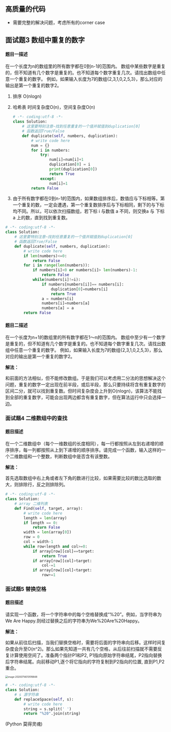 ## 高质量的代码

- 需要完整的解决问题，考虑所有的corner case

## 面试题3 数组中重复的数字

#### 题目一描述

在一个长度为n的数组里的所有数字都在0到n-1的范围内。 数组中某些数字是重复的，但不知道有几个数字是重复的。也不知道每个数字重复几次。请找出数组中任意一个重复的数字。 例如，如果输入长度为7的数组{2,3,1,0,2,5,3}，那么对应的输出是第一个重复的数字2。

1. 排序 O(nlogn)

2. 哈希表 时间复杂度O(n)，空间复杂度O(n)

   ```python
   # -*- coding:utf-8 -*-
   class Solution:
       # 这里要特别注意~找到任意重复的一个值并赋值到duplication[0]
       # 函数返回True/False
       def duplicate(self, numbers, duplication):
           # write code here
           num = {}
           for i in numbers:
               try:
                   num[i]=num[i]+1
                   duplication[0] = i
                   print(duplication[0])
                   return True
               except:
                   num[i]=1
           return False
   ```

   

3. 由于所有数字都在0到n-1的范围内，如果数组排序后，数值应与下标相等。第一个重复的数，一定会遭遇，第一个重复数排序后与下标相同，剩下的与下标均不同。所以，可以依次扫描数组，若下标 i 与数值 a 不同，则交换a 与 下标 a 上的数，直到找到重复数。

```python
# -*- coding:utf-8 -*-
class Solution:
    # 这里要特别注意~找到任意重复的一个值并赋值到duplication[0]
    # 函数返回True/False
    def duplicate(self, numbers, duplication):
        # write code here
        if len(numbers)<=0:
            return False
        for i in range(len(numbers)):
            if numbers[i]<0 or numbers[i]> len(numbers)-1:
                return False
            while(numbers[i]!=i):
                if numbers[numbers[i]]== numbers[i]:
                    duplication[0]=numbers[i]
                    return True
                a = numbers[i]
                numbers[i]=numbers[a]
                numbers[a] = a
        return False
```



#### 题目二描述

在一个长度为n+1的数组里的所有数字都在1～n的范围内。 数组中至少有一个数字是重复的，但不知道有几个数字是重复的。也不知道每个数字重复几次。请找出数组中任意一个重复的数字。 例如，如果输入长度为7的数组{2,3,1,0,2,5,3}，那么对应的输出是第一个重复的数字2。

**解法：**

和前面的方法相似，但不能修改数组。于是我们可以考虑用二分法的思想解决这个问题，重复的数字一定出现在前半段，或后半段，那么只要持续将含有重复数字的区间二分，就可以找到重复数。但时间复杂度会上升到O(nlogn)，该算法不能找到全部的重复数字，可能会出现两边都含有重复数字，但在算法运行中只会选择一边。 



### 面试题4 二维数组中的查找

#### 题目描述

在一个二维数组中（每个一维数组的长度相同），每一行都按照从左到右递增的顺序排序，每一列都按照从上到下递增的顺序排序。请完成一个函数，输入这样的一个二维数组和一个整数，判断数组中是否含有该整数。

**解法：**

首先选取数组中右上角或者左下角的数进行比较，如果需要比较的数比选取的数大，则排除行，反之则排除列。

```python
# -*- coding:utf-8 -*-
class Solution:
    # array 二维列表
    def Find(self, target, array):
        # write code here
        length = len(array)
        if length == 0:
            return False
        width = len(array[0])
        row = 0
        col = width-1
        while row<length and col>=0:
            if array[row][col]==target:
                return True
            if array[row][col]>target:
                col-=1
            if array[row][col]<target:
                row+=1
```



### 面试题5 替换空格

#### 题目描述

请实现一个函数，将一个字符串中的每个空格替换成“%20”。例如，当字符串为We Are Happy.则经过替换之后的字符串为We%20Are%20Happy。

**解法：**

如果从前往后扫描，当我们替换空格时，需要将后面的字符串向后移。这样时间复杂度会升至O(n^2)。那么如果先知道一共有几个空格，从后往前扫描就不需要反复计算使用空间了。准备两个指针P1和P2, P1指向原始字符串结尾，P2指向替换后字符串结尾。向前移动P1,逐个将它指向的字符复制到P2指向的位置, 直到P1,P2重合。

<img src="/Users/fuqinwei/Library/Application Support/typora-user-images/image-20200714013516848.png" alt="image-20200714013516848" style="zoom:50%;" />

```python
# -*- coding:utf-8 -*-
class Solution:
    # s 源字符串
    def replaceSpace(self, s):
        # write code here
        string = s.split(' ')
        return "%20".join(string)
```



(Python 莫得灵魂)

